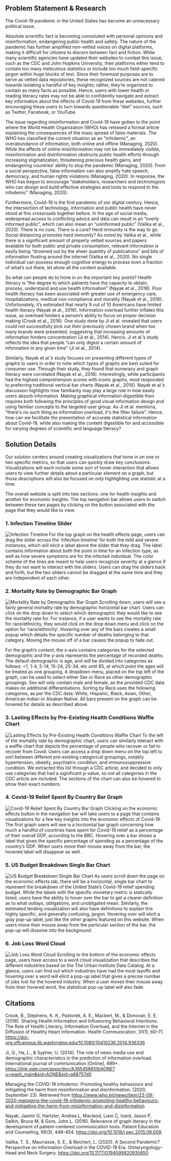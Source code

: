 ## Problem Statement & Research
The Covid-19 pandemic in the United States has become an unnecessary political issue. 

Absolute scientific fact is becoming convoluted with personal opinions and misinformation, endangering public health and safety. The nature of the pandemic has further amplified non-vetted voices on digital platforms, making it difficult for citizens to discern between fact and fiction. While many scientific agencies have updated their websites to combat this issue, such as the CDC and John Hopkins University, their platforms either tend to contain too many meticulous statistics or include too much field-specific jargon within huge blocks of text. Since their foremost purposes are to serve as vetted data repositories, these recognized sources are not catered towards isolating a handful of key insights; rather, they’re organized to contain as many facts as possible. Hence, users with lower health or reading literacy rates may not be able to confidently navigate and extract key information about the effects of Covid-19 from these websites, further encouraging these users to turn towards questionable “diet” sources, such as Twitter, Facebook, or YouTube. 

The issue regarding misinformation and Covid-19 have gotten to the point where the World Health Organization (WHO) has released a formal article explaining the consequences of the mass spread of false materials. The WHO has classified the current situation as an “infodemic”, an overabundance of information, both online and offline (Managing, 2020). While the effects of online misinformation may not be immediately visible, misinformation and disinformation obstructs public health efforts through increasing stigmatization, threatening precious health gains, and endangering countries’ ability to stop the pandemic (Managing, 2020). From a social perspective, false information can also amplify hate speech, democracy, and human rights violations (Managing, 2020). In response, the WHO has begun to encourage “stakeholders, researchers and technologists who can design and build effective strategies and tools to respond to the infodemic” (Managing, 2020). 

Furthermore, Covid-19 is the first pandemic of our digital century. Hence, the intersection of technology, information and public health have never stood at this crossroads together before. In the age of social media, widespread access to conflicting advice and data can result in an “overly informed public”, which can also mean an “uninformed public” (Valika et al., 2020). There is no cure. There is a cure? Herd immunity is the way to go. Social distancing promotes herd immunity? As noted by Valika et al., while there is a significant amount of properly vetted sources and papers available for both public and private consumption, relevant information is easily being “drowned out by the sheer quantity of publications” and bits of information floating around the internet (Valika et al., 2020). No single individual can possess enough cognitive energy to process even a fraction of what’s out there, let alone all the content available. 

So what can people do to hone in on the important key points? Health literacy is “the degree to which patients have the capacity to obtain, process, understand and use health information” (Nayak et al., 2016). Poor health literacy has been associated with greater use of emergency care, hospitalizations, medical non-compliance and morality (Nayak et al., 2016). Unfortunately, it’s estimated that nearly 9 out of 10 Americans have limited health literacy (Nayak et al., 2016). Information overload further inflates this issue, as overload hinders a person’s ability to focus on proper decision making (Crook et al., 2016). One study done by Ji et al. revealed that users could not successfully pick out their previously chosen brand when too many brands were presented, suggesting that increasing amounts of information hinders concentration (Ji et al., 2014). Hence, Ji et al.’s study reflects the idea that people “can only digest a certain amount of information in any given time” (Ji et al., 2014). 

Similarly, Nayak et al.’s study focuses on presenting different types of graphs to users in order to note which types of graphs are best suited for consumer use. Through their study, they found that numeracy and graph literacy were correlated (Nayak et al., 2016). Interestingly, while participants had the highest comprehension scores with iconic graphs, most responded to preferring traditional vertical bar charts (Nayak et al., 2016). Nayak et al.’s discussion highlights how familiarity may play a large role in how easily users absorb information. Making graphical information digestible then requires both following the principles of good visual information design and using familiar concepts to the targeted user group. As Ji et al. mentions,  "there's no such thing as information overload, it's the filter failure”. Hence, how can we facilitate the presentation of accurate statistical information about Covid-19, while also making the content digestible for and accessible for varying degrees of scientific and language literacy? 

## Solution Details 
Our solution centers around creating visualizations that hone in on one or two specific metrics, so that users can quickly draw key conclusions. Visualizations will each include some sort of hover interaction that allows users to view further details about a particular element on a graph, but those descriptions will also be focused on only highlighting one statistic at a time. 

The overall website is split into two sections: one for health insights and another for economic insights. The top navigation bar allows users to switch between these two pages by clicking on the button associated with the page that they would like to view. 

### 1. Infection Timeline Slider
![Infection Timeline](/img/infection_timeline.png "Infection Timeline")
For the top graph on the health effects page, users can drag the slider across the ‘infection timeline’ for both the mild and severe instances, which will elicit a label above the slider that they drag. The label contains information about both the point in time for an infection type, as well as how severe symptoms are for the infected individual. The color scheme of the lines are meant to help users recognize severity at a glance if they do not want to interact with the sliders. Users can drag the sliders back and forth, but the two sliders cannot be dragged at the same time and they are independent of each other. 

### 2. Mortality Rate by Demographic Bar Graph
![Mortality Rate by Demographic Bar Graph](/img/mortality_rate.png "Mortality Rate by Demographic Bar Graph")
Scrolling down, users will see a fairly general mortality rate by demographic horizontal bar chart. Users can click on the drop down to select which demographic they would like to see the mortality rate for. For instance, if a user wants to see the mortality rate for race/ethnicity, they would click on the drop down menu and click on the option for ‘race/ethnicity’. Hovering over any of the bars creates a small popup which details the specific number of deaths belonging to that category. Moving the mouse off of a bar causes the popup to fade out.

For the graph’s content, the x-axis contains categories for the selected demographic and the y-axis represents the percentage of recorded deaths. The default demographic is age, and will be divided into categories as follows: <1, 1-4, 5-14, 15-24, 25-34, etc until 85, at which point the ages will be treated as one grouping. A dropdown menu, placed on the top left of the graph, can be used to select either Sex or Race as other demographic groupings. Sex will only contain male and female, as the provided CDC data makes no additional differentiations. Sorting by Race uses the following categories, as per the CDC data: White, Hispanic, Black, Asian, Other, American Indian or Alsakan Native. All bars present on the graph can be hovered for details as described above.

### 3. Lasting Effects by Pre-Existing Health Conditions Waffle Chart
![Lasting Effects by Pre-Existing Health Conditions Waffle Chart](/img/lasting_effects.png "Lasting Effects by Pre-Existing Health Conditions Waffle Chart")
To the left of the mortality rate by demographic chart, users can similarly interact with a waffle chart that depicts the percentage of people who recover or fail to recover from Covid. Users can access a drop down menu on the top left to sort between different pre-existing categorical groupings, notably hypertension, obesity, psychiatric condition, and immunosuppressive condition. We extracted this list through a CDC article, and decided to only use categories that had a significant p-value, so not all categories in the CDC article are included. The sections of the chart can also be hovered to show their exact numbers. 

### 4. Covid-19 Relief Spent By Country Bar Graph
![Covid-19 Relief Spent By Country Bar Graph](/img/spending_us.png "Covid-19 Relief Spent By Country Bar Graph")
Clicking on the economic effects button in the navigation bar will take users to a page that contains visualizations for a few key insights into the economic effects of Covid-19. The first graph users will see is a horizontal bar graph concerning how much a handful of countries have spent for Covid-19 relief as a percentage of their overall GDP, according to the BBC. Hovering over a bar shows a label that gives the specific percentage of spending as a percentage of the country’s GDP. When users move their mouse away from the bar, the hovered label will disappear as well.

### 5. US Budget Breakdown Single Bar Chart
![US Budget Breakdown Single Bar Chart](/img/spending_countries.png "US Budget Breakdown Single Bar Chart")
As users scroll down the page on the economic effects tab, there will be a horizontal, single bar chart to represent the breakdown of the United State’s Covid-19 relief spending budget. While the labels with the specific monetary metric is statically listed, users have the ability to hover over the bar to get a clearer definition as to what outlays, obligations, and unobligated mean. Similarly, the estimated lending visualization will also have definitions to explain this highly specific, and generally confusing, jargon. Hovering over will elicit a gray pop-up label, just like the other graphs featured on this website. When users move their mouse away from the particular section of the bar, the pop-up will dissolve into the background.

### 6. Job Loss Word Cloud
![Job Loss Word Cloud](/img/job_loss.png "Job Loss Word Cloud")
Scrolling to the bottom of the economic effects page, users have access to a word cloud visualization that describes the different industries based on the The Urban Institute Data Catalog. At a glance, users can find out which industries have had the most layoffs and hovering over a word will elicit a pop-up label that gives a precise number of jobs lost for the hovered industry. When a user moves their mouse away from their hovered word, the statistical pop-up label will also fade. 

## Citations
Crook, B., Stephens, K. K., Pastorek, A. E., Mackert, M., & Donovan, E. E. (2016). Sharing Health Information and Influencing Behavioral Intentions: The Role of Health Literacy, Information Overload, and the Internet in the Diffusion of Healthy Heart Information. Health Communication, 31(1), 60–71. https://doi-org.offcampus.lib.washington.edu/10.1080/10410236.2014.936336

Ji, Q., Ha, L., & Sypher, U. (2014). The role of news media use and demographic characteristics in the prediction of information overload. International journal of communication [Online], 699+. https://link.gale.com/apps/doc/A365458659/AONE?u=wash_main&sid=AONE&xid=a88757d0 

Managing the COVID-19 infodemic: Promoting healthy behaviours and mitigating the harm from misinformation and disinformation. (2020, September 23). Retrieved from https://www.who.int/news/item/23-09-2020-managing-the-covid-19-infodemic-promoting-healthy-behaviours-and-mitigating-the-harm-from-misinformation-and-disinformation 

Nayak, Jasmir G, Hartzler, Andrea L, Macleod, Liam C, Izard, Jason P, Dalkin, Bruce M, & Gore, John L. (2016). Relevance of graph literacy in the development of patient-centered communication tools. Patient Education and Counseling, 99(3), 448-454. https://doi.org/10.1016/j.pec.2015.09.009. 

Valika, T. S., Maurrasse, S. E., & Reichert, L. (2020). A Second Pandemic? Perspective on Information Overload in the COVID-19 Era. Otolaryngology–Head and Neck Surgery. https://doi.org/10.1177/0194599820935850

